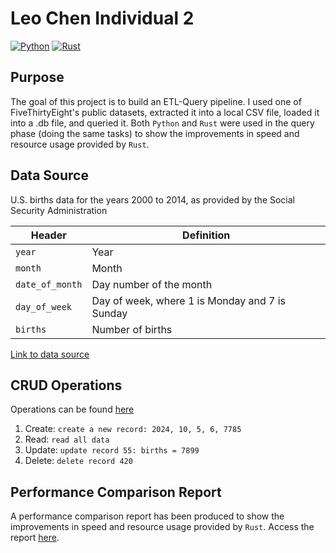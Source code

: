 # Leo Chen Individual 2

[![Python](https://github.com/nogibjj/Leo_Chen_Individual_2/actions/workflows/python.yml/badge.svg)](https://github.com/nogibjj/Leo_Chen_Individual_2/actions/workflows/python.yml)
[![Rust](https://github.com/nogibjj/Leo_Chen_Individual_2/actions/workflows/rust.yml/badge.svg)](https://github.com/nogibjj/Leo_Chen_Individual_2/actions/workflows/rust.yml)

## Purpose
The goal of this project is to build an ETL-Query pipeline. I used one of FiveThirtyEight's public datasets, extracted it into a local CSV file, loaded it into a .db file, and queried it. Both `Python` and `Rust` were used in the query phase (doing the same tasks) to show the improvements in speed and resource usage provided by `Rust`.

## Data Source
U.S. births data for the years 2000 to 2014, as provided by the Social Security Administration

Header | Definition
---|---------
`year` | Year
`month` | Month
`date_of_month` | Day number of the month
`day_of_week` | Day of week, where 1 is Monday and 7 is Sunday
`births` | Number of births

[Link to data source](https://github.com/fivethirtyeight/data/blob/master/births/US_births_2000-2014_SSA.csv)

## CRUD Operations
Operations can be found [here](https://github.com/nogibjj/Leo_Chen_Individual_2/blob/main/mylib/query.py)
1. Create: `create a new record: 2024, 10, 5, 6, 7785`
2. Read: `read all data`
3. Update: `update record 55: births = 7899`
4. Delete: `delete record 420`

## Performance Comparison Report
A performance comparison report has been produced to show the improvements in speed and resource usage provided by `Rust`. Access the report [here](https://github.com/nogibjj/Leo_Chen_Individual_2/blob/main/report.md).